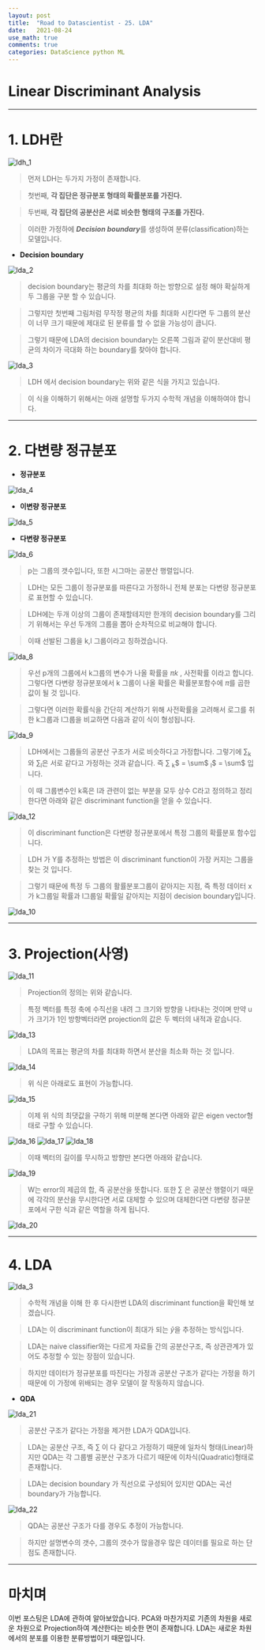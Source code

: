```yaml
---
layout: post
title:  "Road to Datascientist - 25. LDA"
date:   2021-08-24
use_math: true
comments: true
categories: DataScience python ML
---
```

# Linear Discriminant Analysis

---

# 1. LDH란

![ldh_1](/img/lda_1.png)

> 먼저 LDH는 두가지 가정이 존재합니다.

> 첫번째, **각 집단은 정규분포 형태의 확률분포를 가진다.**

> 두번째, **각 집단의 공분산은 서로 비슷한 형태의 구조를 가진다.**

> 이러한 가정하에 ***Decision boundary***를 생성하여 분류(classification)하는 모델입니다.

* **Decision boundary**

![lda_2](/img/lda_2.png)

> decision boundary는 평균의 차를 최대화 하는 방향으로 설정 해야 확실하게 두 그룹을 구분 할 수 있습니다.

> 그렇지만 첫번째 그림처럼 무작정 평균의 차를 최대화 시킨다면 두 그룹의 분산이 너무 크기 때문에 제대로 된 분류를 할 수 없을 가능성이 큽니다.

> 그렇기 때문에 LDA의 decision boundary는 오른쪽 그림과 같이 분산대비 평균의 차이가 극대화 하는 boundary를 찾아야 합니다.

![lda_3](/img/lda_3.png)

> LDH 에서 decision boundary는 위와 같은 식을 가지고 있습니다.

> 이 식을 이해하기 위해서는 아래 설명할 두가지 수학적 개념을 이해하여야 합니다.

---

# 2. 다변량 정규분포

* **정규분포**

![lda_4](/img/lda_4.png)

* **이변량 정규분포**

![lda_5](/img/lda_5.png)

* **다변량 정규분포**

![lda_6](/img/lda_6.png)

> p는 그룹의 갯수입니다, 또한 시그마는 공분산 행렬입니다.

> LDH는 모든 그룹이 정규분포를 따른다고 가정하니 전체 분포는 다변량 정규분포로 표현할 수 있습니다.

> LDH에는 두개 이상의 그룹이 존재할테지만 한개의 decision boundary를 그리기 위해서는 우선 두개의 그룹을 뽑아 순차적으로 비교해야 합니다.

> 이때 선발된 그룹을 k,l 그룹이라고 칭하겠습니다.

![lda_8](/img/lda_8.png)

> 우선 p개의 그룹에서 k그룹의 변수가 나올 확률을 $\pi k$ , 사전확률 이라고 합니다. 그렇다면 다변량 정규분포에서 k 그룹이 나올 확률은 확률분포함수에 $\pi$를 곱한 값이 될 것 입니다.

> 그렇다면 이러한 확률식을 간단히 계산하기 위해 사전확률을 고려해서 로그를 취한 k그룹과 l그룹을 비교하면 다음과 같이 식이 형성됩니다.

![lda_9](/img/lda_9.png)


> LDH에서는 그룹들의 공분산 구조가 서로 비슷하다고 가정합니다. 그렇기에 $\sum$<sub>k</sub>와 $\sum$<sub>l</sub>은 서로 같다고 가정하는 것과 같습니다. 즉 $\sum$ <sub>k</sub>$ = \sum$ <sub>l</sub>$ = \sum$ 입니다.

> 이 때 그룹변수인 k혹은 l과 관련이 없는 부분을 모두 상수 C라고 정의하고 정리한다면 아래와 같은 discriminant function을 얻을 수 있습니다.

![lda_12](/img/lda_12.png)

> 이 discriminant function은  다변량 정규분포에서 특정 그룹의 확률분포 함수입니다.

> LDH 가 Y를 추정하는 방법은 이 discriminant function이 가장 커지는 그룹을 찾는 것 입니다.

> 그렇기 때문에 특정 두 그룹의 활률분포그룹이 같아지는 지점, 즉 특정 데이터 x가 k그룹일 확률과 l그룹일 확률일 같아지는 지점이 decision boundary입니다.

![lda_10](/img/lda_10.png)



---

# 3. Projection(사영)

![lda_11](/img/lda_11.png)

> Projection의 정의는 위와 같습니다.

> 특정 벡터를 특정 축에 수직선을 내려 그 크기와 방향을 나타내는 것이며 만약 u가 크기가 1인 방향벡터라면 projection의 값은 두 벡터의 내적과 같습니다.

![lda_13](/img/lda_13.png)

> LDA의 목표는 평균의 차를 최대화 하면서 분산을 최소화 하는 것 입니다.

![lda_14](/img/lda_14.png)

> 위 식은 아래로도 표현이 가능합니다.

![lda_15](/img/lda_15.png)

> 이제 위 식의 최댓값을 구하기 위해 미분해 본다면 아래와 같은 eigen vector형태로 구할 수 있습니다.

![lda_16](/img/lda_16.png)
![lda_17](/img/lda_17.png)
![lda_18](/img/lda_18.png)

> 이때 벡터의 길이를 무시하고 방향만 본다면 아래와 같습니다.

![lda_19](/img/lda_19.png)

> W는 error의 제곱의 합, 즉 공분산을 뜻합니다. 또한 $\sum$ 은 공분산 행렬이기 때문에 각각의 분산을 무시한다면 서로 대체할 수 있으며 대체한다면 다변량 정규분포에서 구한 식과 같은 역할을 하게 됩니다.

![lda_20](/img/lda_20.png)

---

# 4. LDA

![lda_3](/img/lda_3.png)

> 수학적 개념을 이해 한 후 다시한번 LDA의 discriminant function을 확인해 보겠습니다.

> LDA는 이 discriminant function이 최대가 되는 $\hat y$을 추정하는 방식입니다.

> LDA는 naive classifier와는 다르게 자료들 간의 공분산구조, 즉 상관관계가 있어도 추정할 수 있는 장점이 있습니다.

> 하지만 데이터가 정규분포를 따진다는 가정과 공분산 구조가 같다는 가정을 하기 때문에 이 가정에 위배되는 경우 모델이 잘 작동하지 않습니다.

* **QDA**

![lda_21](/img/lda_21.png)

> 공분산 구조가 같다는 가정을 제거한 LDA가 QDA입니다.

> LDA는 공분산 구조, 즉 $\sum$ 이 다 같다고 가정하기 때문에 일차식 형태(Linear)하지만 QDA는 각 그룹별 공분산 구조가 다르기 때문에 이차식(Quadratic)형태로 존재합니다.

> LDA는 decision boundary 가 직선으로 구성되어 있지만 QDA는 곡선 boundary가 가능합니다.

![lda_22](/img/lda_22.png)

> QDA는 공분산 구조가 다를 경우도 추정이 가능합니다.

> 하지만 설명변수의 갯수, 그룹의 갯수가 많을경우 많은 데이터를 필요로 하는 단점도 존재합니다.

---

# 마치며

이번 포스팅은 LDA에 관하여 알아보았습니다. PCA와 마찬가지로 기존의 차원을 새로운 차원으로 Projection하여 계산한다는 비슷한 면이 존재합니다. LDA는 새로운 차원에서의 분포를 이용한 분류방법이기 때문입니다.